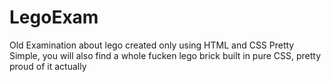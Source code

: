 # LegoExam
Old Examination about lego created only using HTML and CSS
Pretty Simple, you will also find a whole fucken lego brick built in pure CSS, pretty proud of it actually

